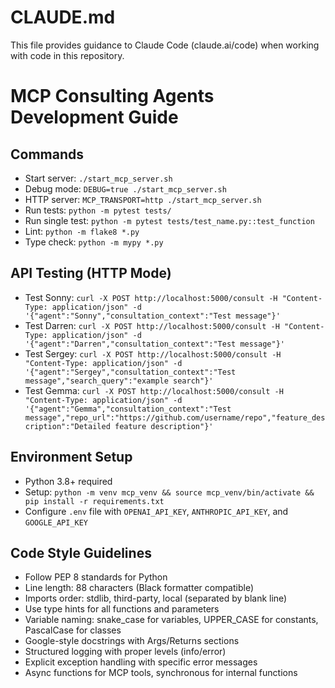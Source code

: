 # CLAUDE.md

This file provides guidance to Claude Code (claude.ai/code) when working with code in this repository.

# MCP Consulting Agents Development Guide

## Commands
- Start server: `./start_mcp_server.sh`
- Debug mode: `DEBUG=true ./start_mcp_server.sh`
- HTTP server: `MCP_TRANSPORT=http ./start_mcp_server.sh`
- Run tests: `python -m pytest tests/`
- Run single test: `python -m pytest tests/test_name.py::test_function`
- Lint: `python -m flake8 *.py`
- Type check: `python -m mypy *.py`

## API Testing (HTTP Mode)
- Test Sonny: `curl -X POST http://localhost:5000/consult -H "Content-Type: application/json" -d '{"agent":"Sonny","consultation_context":"Test message"}'`
- Test Darren: `curl -X POST http://localhost:5000/consult -H "Content-Type: application/json" -d '{"agent":"Darren","consultation_context":"Test message"}'`
- Test Sergey: `curl -X POST http://localhost:5000/consult -H "Content-Type: application/json" -d '{"agent":"Sergey","consultation_context":"Test message","search_query":"example search"}'`
- Test Gemma: `curl -X POST http://localhost:5000/consult -H "Content-Type: application/json" -d '{"agent":"Gemma","consultation_context":"Test message","repo_url":"https://github.com/username/repo","feature_description":"Detailed feature description"}'`

## Environment Setup
- Python 3.8+ required
- Setup: `python -m venv mcp_venv && source mcp_venv/bin/activate && pip install -r requirements.txt`
- Configure `.env` file with `OPENAI_API_KEY`, `ANTHROPIC_API_KEY`, and `GOOGLE_API_KEY`

## Code Style Guidelines
- Follow PEP 8 standards for Python
- Line length: 88 characters (Black formatter compatible)
- Imports order: stdlib, third-party, local (separated by blank line)
- Use type hints for all functions and parameters
- Variable naming: snake_case for variables, UPPER_CASE for constants, PascalCase for classes
- Google-style docstrings with Args/Returns sections
- Structured logging with proper levels (info/error)
- Explicit exception handling with specific error messages
- Async functions for MCP tools, synchronous for internal functions